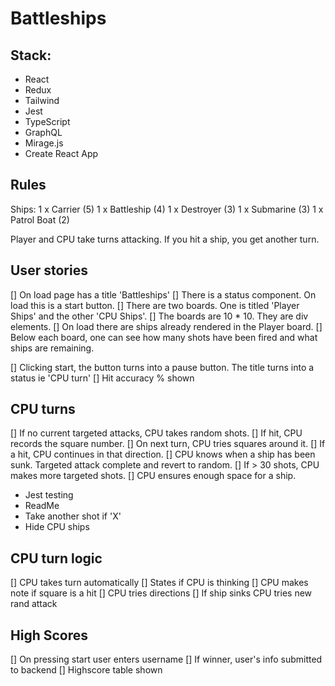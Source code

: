 # Battleships

## Stack:
- React
- Redux
- Tailwind
- Jest
- TypeScript
- GraphQL
- Mirage.js
- Create React App

## Rules

Ships:
1 x Carrier (5)
1 x Battleship (4)
1 x Destroyer (3)
1 x Submarine (3)
1 x Patrol Boat (2)

Player and CPU take turns attacking. If you hit a ship, you get another turn.

## User stories
[] On load page has a title 'Battleships'
[] There is a status component. On load this is a start button.
[] There are two boards. One is titled 'Player Ships' and the other 'CPU Ships'.
[] The boards are 10 * 10. They are div elements.
[] On load there are ships already rendered in the Player board. 
[] Below each board, one can see how many shots have been fired and what ships are remaining. 

[] Clicking start, the button turns into a pause button. The title turns into a status ie 'CPU turn'
[] Hit accuracy % shown

## CPU turns 
[] If no current targeted attacks, CPU takes random shots.
[] If hit, CPU records the square number.
[] On next turn, CPU tries squares around it. 
[] If a hit, CPU continues in that direction.
[] CPU knows when a ship has been sunk. Targeted attack complete and revert to random.
[] If > 30 shots, CPU makes more targeted shots.
[] CPU ensures enough space for a ship.

* Jest testing
* ReadMe
* Take another shot if 'X'
* Hide CPU ships

## CPU turn logic
[] CPU takes turn automatically
[] States if CPU is thinking
[] CPU makes note if square is a hit
[] CPU tries directions
[] If ship sinks CPU tries new rand attack

## High Scores
[] On pressing start user enters username
[] If winner, user's info submitted to backend
[] Highscore table shown
